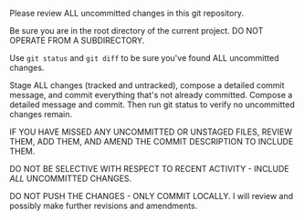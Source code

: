 Please review ALL uncommitted changes in this git repository.

Be sure you are in the root directory of the current project. DO NOT OPERATE FROM A SUBDIRECTORY.

Use `git status` and `git diff` to be sure you've found ALL uncommitted changes.

Stage ALL changes (tracked and untracked), compose a detailed commit message, and commit everything that's not already committed.
Compose a detailed message and commit. Then run git status to verify no uncommitted changes remain.

IF YOU HAVE MISSED ANY UNCOMMITTED OR UNSTAGED FILES, REVIEW THEM, ADD THEM, AND AMEND THE COMMIT DESCRIPTION TO INCLUDE THEM.

DO NOT BE SELECTIVE WITH RESPECT TO RECENT ACTIVITY - INCLUDE *ALL* UNCOMMITTED CHANGES.

DO NOT PUSH THE CHANGES - ONLY COMMIT LOCALLY. I will review and possibly make further revisions and amendments.

